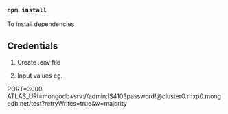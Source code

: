### `npm install`

To install dependencies

## Credentials

1. Create .env file

2. Input values eg.

PORT=3000\
ATLAS_URI=mongodb+srv://admin:IS4103password!@cluster0.rhxp0.mongodb.net/test?retryWrites=true&w=majority

